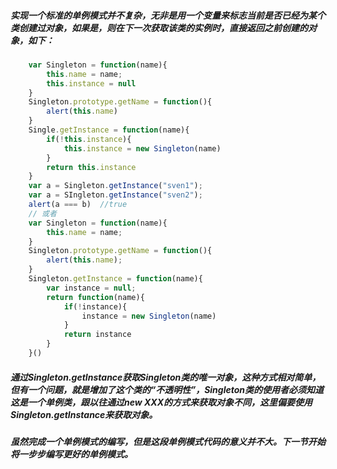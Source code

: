 ##### 实现一个标准的单例模式并不复杂，无非是用一个变量来标志当前是否已经为某个类创建过对象，如果是，则在下一次获取该类的实例时，直接返回之前创建的对象，如下：
``` javascript
    var Singleton = function(name){
        this.name = name;
        this.instance = null
    }
    Singleton.prototype.getName = function(){
        alert(this.name)
    }
    Single.getInstance = function(name){
        if(!this.instance){
            this.instance = new Singleton(name)
        }
        return this.instance
    }
    var a = Singleton.getInstance("sven1");
    var a = SIngleton.getInstance("sven2");
    alert(a === b)  //true
    // 或者
    var Singleton = function(name){
        this.name = name;
    }
    Singleton.prototype.getName = function(){
        alert(this.name);
    }
    Singleton.getInstance = function(name){
        var instance = null;
        return function(name){
            if(!instance){
                instance = new Singleton(name)
            }
            return instance
        }
    }()
```
##### 通过Singleton.getInstance获取Singleton类的唯一对象，这种方式相对简单，但有一个问题，就是增加了这个类的“不透明性”，Singleton类的使用者必须知道这是一个单例类，跟以往通过new XXX的方式来获取对象不同，这里偏要使用Singleton.getInstance来获取对象。
##### 虽然完成一个单例模式的编写，但是这段单例模式代码的意义并不大。下一节开始将一步步编写更好的单例模式。
